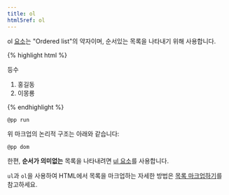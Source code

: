 ```yaml
---
title: ol
html5ref: ol
---
```

ol [요소](/docs/HTML_Element.html)는 "Ordered list"의 약자이며, 순서있는 목록을 나타내기 위해 사용합니다.

{% highlight html %}
<p>등수</p>
<ol>
    <li>홍길동</li>
    <li>이몽룡</li>
</ol>
{% endhighlight %}

``@pp run``

위 마크업의 논리적 구조는 아래와 같습니다:

``@pp dom``

한편, **순서가 의미없는** 목록을 나타내려면 [ul 요소](/html/ul.html)를 사용합니다.

``ul``과 ``ol``을 사용하여 HTML에서 목록을 마크업하는 자세한 방법은 [목록 마크업하기](/docs/List.html)를 참고하세요.
